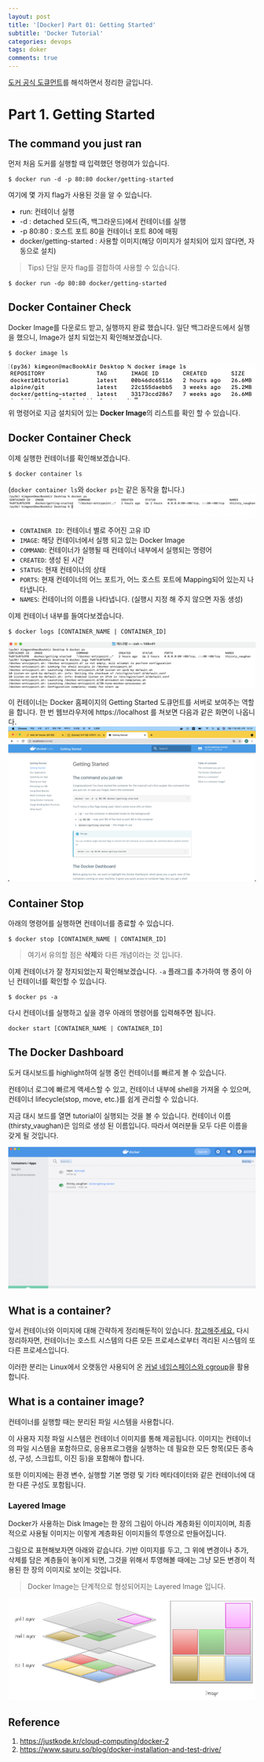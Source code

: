 ```yaml
---
layout: post
title: '[Docker] Part 01: Getting Started'
subtitle: 'Docker Tutorial'
categories: devops
tags: doker
comments: true
---
```



[도커 공식 도큐먼트](https://docs.docker.com/get-started/)를 해석하면서 정리한 글입니다.

# Part 1. Getting Started

## The command you just ran

먼저 처음 도커를 실행할 때 입력했던 명령여가 있습니다.
```vim
$ docker run -d -p 80:80 docker/getting-started
```
여기에 몇 가지 flag가 사용된 것을 알 수 있습니다.
- run: 컨테이너 실행
- -d : detached 모드(즉, 백그라운드)에서 컨테이너를 실행
- -p 80:80 : 호스트 포트 80을 컨테이너 포트 80에 매핑
- docker/getting-started : 사용할 이미지(해당 이미지가 설치되어 있지 않다면, 자동으로 설치)

> Tips) 단일 문자 flag를 결합하여 사용할 수 있습니다.
```vim
$ docker run -dp 80:80 docker/getting-started
```

## Docker Container Check
Docker Image를 다운로드 받고, 실행까지 완료 했습니다. 일단 백그라운드에서 실행을 했으니, Image가 설치 되었는지 확인해보겠습니다.
```vim
$ docker image ls
```
![img](/assets/img/docker/docker_image_ls.png)

위 명령어로 지금 설치되어 있는 **Docker Image**의 리스트를 확인 할 수 있습니다.


## Docker Container Check

이제 실행한 컨테이너를 확인해보겠습니다.
```vim
$ docker container ls
```
(`docker container ls`와 `docker ps`는 같은 동작을 합니다.)
![img](/assets/img/docker/docker_ps.png)

- `CONTAINER ID`: 컨테이너 별로 주어진 고유 ID
- `IMAGE`: 해당 컨테이너에서 실행 되고 있는 Docker Image
- `COMMAND`: 컨테이너가 실행될 때 컨테이너 내부에서 실행되는 명령어
- `CREATED`: 생성 된 시간
- `STATUS`: 현재 컨테이너의 상태
- `PORTS`: 현재 컨테이너의 어느 포트가, 어느 호스트 포트에 Mapping되어 있는지 나타냅니다.
- `NAMES`: 컨테이너의 이름을 나타냅니다. (실행시 지정 해 주지 않으면 자동 생성)

이제 컨테이너 내부를 들여다보겠습니다.
```vim
$ docker logs [CONTAINER_NAME | CONTAINER_ID]
```
![img](/assets/img/docker/docker_logs.png)

이 컨테이너는 Docker 홈페이지의 Getting Started 도큐먼트를 서버로 보여주는 역할을 합니다. 한 번 웹브라우저에 https://localhost 를 쳐보면 다음과 같은 화면이 나옵니다.
![img](/assets/img/docker/localhost.png)

## Container Stop
아래의 명령어를 실행하면 컨테이너를 종료할 수 있습니다.
```vim
$ docker stop [CONTAINER_NAME | CONTAINER_ID]
```
> 여기서 유의할 점은 **삭제**와 다른 개념이라는 것 입니다.

이제 컨테이너가 잘 정지되었는지 확인해보겠습니다. `-a` 플래그를 추가하여 행 중이 아닌 컨테이너를 확인할 수 있습니다.
```vim
$ docker ps -a
```

다시 컨테이너를 실행하고 싶을 경우 아래의 명령어를 입력해주면 됩니다.
``` vim
docker start [CONTAINER_NAME | CONTAINER_ID]
```



## The Docker Dashboard
도커 대시보드를 highlight하여 실행 중인 컨테이너를 빠르게 볼 수 있습니다.

컨테이너 로그에 빠르게 액세스할 수 있고, 컨테이너 내부에 shell을 가져올 수 있으며, 컨테이너 lifecycle(stop, move, etc.)를 쉽게 관리할 수 있습니다.

지금 대시 보드를 열면 tutorial이 실행되는 것을 볼 수 있습니다. 컨테이너 이름(thirsty_vaughan)은 임의로 생성 된 이름입니다. 따라서 여러분들 모두 다른 이름을 갖게 될 것입니다.

![img](/assets/img/docker/docker_start2.png)

## What is a container?
앞서 컨테이너와 이미지에 대해 간략하게 정리해둔적이 있습니다.
[참고해주세요.](https://geonkimdcu.github.io/devops/2020/12/30/docker-start/)
다시 정리하자면, 컨테이너는 호스트 시스템의 다른 모든 프로세스로부터 격리된 시스템의 또 다른 프로세스입니다.

이러한 분리는 Linux에서 오랫동안 사용되어 온 [커널 네임스페이스와 cgroup](https://medium.com/@saschagrunert/demystifying-containers-part-i-kernel-space-2c53d6979504)을 활용합니다.

## What is a container image?
컨테이너를 실행할 때는 분리된 파일 시스템을 사용합니다.

이 사용자 지정 파일 시스템은 컨테이너 이미지를 통해 제공됩니다. 이미지는 컨테이너의 파일 시스템을 포함하므로, 응용프로그램을 실행하는 데 필요한 모든 항목(모든 종속성, 구성, 스크립트, 이진 등)을 포함해야 합니다. 

또한 이미지에는 환경 변수, 실행할 기본 명령 및 기타 메타데이터와 같은 컨테이너에 대한 다른 구성도 포함됩니다.


### Layered Image

Docker가 사용하는 Disk Image는 한 장의 그림이 아니라 계층화된 이미지이며, 최종적으로 사용될 이미지는 이렇게 계층화된 이미지들의 투영으로 만들어집니다. 
 
그림으로 표현해보자면 아래와 같습니다.
기반 이미지를 두고, 그 위에 변경이나 추가, 삭제를 담은 계층들이 놓이게 되면, 그것을 위해서 투영해볼 때에는 그냥 모든 변경이 적용된 한 장의 이미지로 보이는 것입니다.

> Docker Image는 단계적으로 형성되어지는 Layered Image 입니다.

![img](/assets/img/docker/docker-layered-image.png)



## Reference
1. https://justkode.kr/cloud-computing/docker-2
2. https://www.sauru.so/blog/docker-installation-and-test-drive/